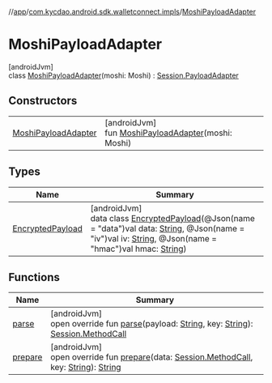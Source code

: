 //[app](../../../index.md)/[com.kycdao.android.sdk.walletconnect.impls](../index.md)/[MoshiPayloadAdapter](index.md)

# MoshiPayloadAdapter

[androidJvm]\
class [MoshiPayloadAdapter](index.md)(moshi: Moshi) : [Session.PayloadAdapter](../../com.kycdao.android.sdk.walletconnect/-session/-payload-adapter/index.md)

## Constructors

| | |
|---|---|
| [MoshiPayloadAdapter](-moshi-payload-adapter.md) | [androidJvm]<br>fun [MoshiPayloadAdapter](-moshi-payload-adapter.md)(moshi: Moshi) |

## Types

| Name | Summary |
|---|---|
| [EncryptedPayload](-encrypted-payload/index.md) | [androidJvm]<br>data class [EncryptedPayload](-encrypted-payload/index.md)(@Json(name = &quot;data&quot;)val data: [String](https://kotlinlang.org/api/latest/jvm/stdlib/kotlin/-string/index.html), @Json(name = &quot;iv&quot;)val iv: [String](https://kotlinlang.org/api/latest/jvm/stdlib/kotlin/-string/index.html), @Json(name = &quot;hmac&quot;)val hmac: [String](https://kotlinlang.org/api/latest/jvm/stdlib/kotlin/-string/index.html)) |

## Functions

| Name | Summary |
|---|---|
| [parse](parse.md) | [androidJvm]<br>open override fun [parse](parse.md)(payload: [String](https://kotlinlang.org/api/latest/jvm/stdlib/kotlin/-string/index.html), key: [String](https://kotlinlang.org/api/latest/jvm/stdlib/kotlin/-string/index.html)): [Session.MethodCall](../../com.kycdao.android.sdk.walletconnect/-session/-method-call/index.md) |
| [prepare](prepare.md) | [androidJvm]<br>open override fun [prepare](prepare.md)(data: [Session.MethodCall](../../com.kycdao.android.sdk.walletconnect/-session/-method-call/index.md), key: [String](https://kotlinlang.org/api/latest/jvm/stdlib/kotlin/-string/index.html)): [String](https://kotlinlang.org/api/latest/jvm/stdlib/kotlin/-string/index.html) |
